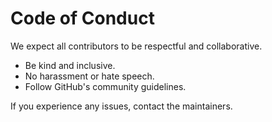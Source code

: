 # Code of Conduct  

We expect all contributors to be respectful and collaborative.  
- Be kind and inclusive.  
- No harassment or hate speech.  
- Follow GitHub's community guidelines.  

If you experience any issues, contact the maintainers.  
